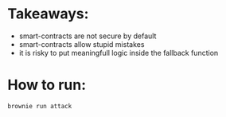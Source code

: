 # Takeaways:

- smart-contracts are not secure by default
- smart-contracts allow stupid mistakes
- it is risky to put meaningfull logic inside the fallback function


# How to run:

```bash
brownie run attack
```